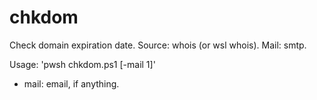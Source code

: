 # chkdom
Check domain expiration date. Source: whois (or wsl whois). Mail: smtp.

Usage: 'pwsh chkdom.ps1 [-mail 1]'
* mail: email, if anything.